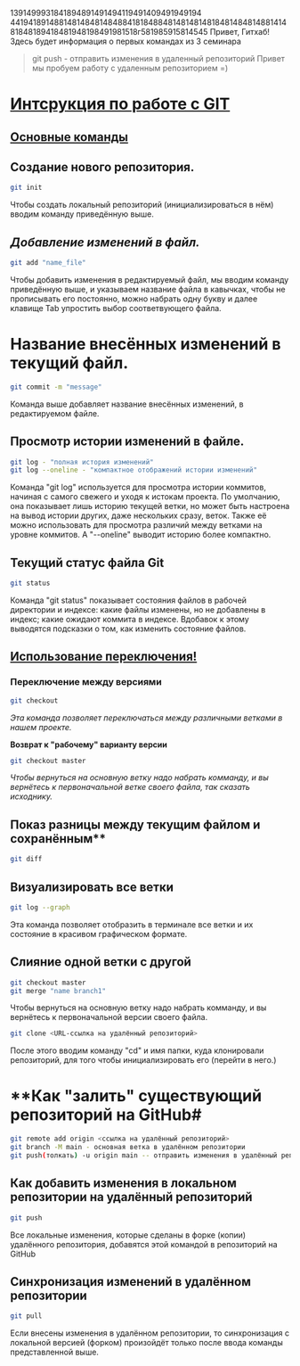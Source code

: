 1391499931841894891491494119491409491949194
4419418914881481484814848841818488481481481481848148481488141481848189418481948198491981518г581985915814545
Привет, Гитхаб! Здесь будет информация о первых командах из 3 семинара
> git push - отправить изменения в удаленный репозиторий 
Привет мы пробуем работу с удаленным репозиторием =)

# <u>Интсрукция по работе с GIT</u>
## <u>Основные команды</u>

## Создание нового репозитория.

```sh
git init
```

Чтобы создать локальный репозиторий (инициализироваться в нём) вводим команду приведённую выше.

## *Добавление изменений в файл.*

```sh
git add "name_file"
```

Чтобы добавить изменения в редактируемый файл, мы вводим команду приведённую выше, и указываем название файла в кавычках, чтобы не прописывать его постоянно, можно набрать одну букву и далее клавище Tab упростить выбор соответвующего файла.

# Название внесённых изменений в текущий файл.

```sh
git commit -m "message"
```

Команда выше добавляет название внесённых изменений, в редактируемом файле.

## Просмотр истории изменений в файле.

```sh
git log - "полная история изменений"
git log --oneline - "компактное отображений истории изменений"
```

Команда "git log" используется для просмотра истории коммитов, начиная с самого свежего и уходя к истокам проекта. По умолчанию, она показывает лишь историю текущей ветки, но может быть настроена на вывод истории других, даже нескольких сразу, веток. Также её можно использовать для просмотра различий между ветками на уровне коммитов. А "--oneline" выводит историю более компактно.

## Текущий статус файла Git

```sh
git status
```

Команда "git status" показывает состояния файлов в рабочей директории и индексе: какие файлы изменены, но не добавлены в индекс; какие ожидают коммита в индексе. Вдобавок к этому выводятся подсказки о том, как изменить состояние файлов.

## <u>Использование переключения!</u>

### Переключение между версиями

```sh
git checkout
```

_Эта команда позволяет переключаться между различными ветками в нашем проекте._

**Возврат к "рабочему" варианту версии**

```sh
git checkout master
```
_Чтобы вернуться на основную ветку надо набрать комманду, и вы вернётесь к первоначальной ветке своего файла, так сказать исходнику._

## Показ разницы между текущим файлом и сохранённым**

```sh
git diff
```
 
## Визуализировать все ветки

```sh
git log --graph
```

Эта команда позволяет отобразить в терминале все ветки и их состояние в красивом графическом формате.

## Слияние одной ветки с другой

```sh
git checkout master
git merge "name branch1"
```

Чтобы вернуться на основную ветку надо набрать комманду, и вы вернётесь к первоначальной версии своего файла.

```sh
git clone <URL-ссылка на удалённый репозиторий>
```

После этого вводим команду "cd" и имя папки, куда клонировали репозиторий, для того чтобы инициализировать его (перейти в него.)

# **Как "залить" существующий репозиторий на GitHub# 

```sh
git remote add origin <ссылка на удалённый репозиторий>
git branch -M main - основная ветка в удалённом репозитории
git push(толкать) -u origin main -- отправить изменения в удалённый репозиторий.
```

## Как добавить изменения в локальном репозитории на удалённый репозиторий

```sh
git push
```

Все локальные изменения, которые сделаны в форке (копии) удалённого репозитория, добавятся этой командой в репозиторий на GitHub

## Синхронизация изменений в удалённом репозитории

```sh
git pull
```

Если внесены изменения в удалённом репозитории, то синхронизация с локальной версией (форком) произойдёт только после ввода команды представленной выше.


